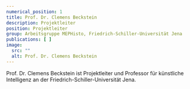 ```yaml
---
numerical_position: 1
title: Prof. Dr. Clemens Beckstein
description: Projektleiter
position: Projektleiter
group: Arbeitsgruppe MEPHisto, Friedrich-Schiller-Universität Jena
publications: [ ]
image:
  src: ""
  alt: Prof. Dr. Clemens Beckstein
---
```


Prof. Dr. Clemens Beckstein ist Projektleiter und Professor für künstliche Intelligenz an der
Friedrich-Schiller-Universität Jena.
